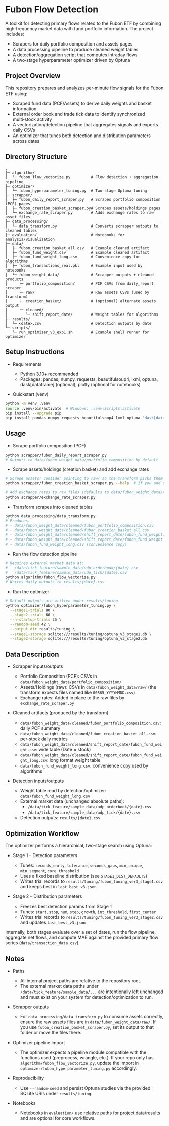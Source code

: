 # Fubon Flow Detection

A toolkit for detecting primary flows related to the Fubon ETF by combining high‑frequency market data with fund portfolio information. The project includes:

- Scrapers for daily portfolio composition and assets pages
- A data processing pipeline to produce cleaned weight tables
- A detection/aggregation script that computes intraday flows
- A two‑stage hyperparameter optimizer driven by Optuna

## Project Overview

This repository prepares and analyzes per‑minute flow signals for the Fubon ETF using:

- Scraped fund data (PCF/Assets) to derive daily weights and basket information
- External order book and trade tick data to identify synchronized multi‑stock activity
- A vectorization/detection pipeline that aggregates signals and exports daily CSVs
- An optimizer that tunes both detection and distribution parameters across dates

## Directory Structure

```
.
├─ algorithm/
│  └─ fubon_flow_vectorize.py         # Flow detection + aggregation pipeline
├─ optimizer/
│  └─ fubon_hyperparameter_tuning.py  # Two‑stage Optuna tuning
├─ scrapper/
│  ├─ fubon_daily_report_scraper.py   # Scrapes portfolio composition (PCF) pages
│  ├─ fubon_creation_basket_scraper.py# Scrapes assets/holdings pages
│  └─ exchange_rate_scraper.py        # Adds exchange rates to raw asset files
├─ data_processing/
│  └─ data_transform.py               # Converts scrapper outputs to cleaned tables
├─ evaluation/                        # Notebooks for analysis/visualization
├─ data/
│  ├─ fubon_creation_basket_all.csv   # Example cleaned artifact
│  ├─ fubon_fund_weight.csv           # Example cleaned artifact
│  ├─ fubon_fund_weight_long.csv      # Convenience copy for algorithms
│  ├─ fubon_transactions_real.pkl     # Example input used by notebooks
│  └─ fubon_weight_data/              # Scrapper outputs + cleaned products
│     ├─ portfolio_composition/       # PCF CSVs from daily_report scraper
│     ├─ raw/                         # Raw assets CSVs (used by transform)
│     ├─ creation_basket/             # (optional) alternate assets output
│     └─ cleaned/
│        └─ shift_report_date/        # Weight tables for algorithms
├─ results/
│  └─ <date>.csv                      # Detection outputs by date
└─ scripts/
   └─ run_optimizer_v3_exp1.sh        # Example shell runner for optimizer
```

## Setup Instructions

- Requirements
  - Python 3.10+ recommended
  - Packages: pandas, numpy, requests, beautifulsoup4, lxml, optuna, dask[dataframe] (optional), plotly (optional for notebooks)

- Quickstart (venv)

```bash
python -m venv .venv
source .venv/bin/activate  # Windows: .venv\Scripts\activate
pip install --upgrade pip
pip install pandas numpy requests beautifulsoup4 lxml optuna "dask[dataframe]" plotly
```

## Usage

- Scrape portfolio composition (PCF)

```bash
python scrapper/fubon_daily_report_scraper.py
# Outputs to data/fubon_weight_data/portfolio_composition by default
```

- Scrape assets/holdings (creation basket) and add exchange rates

```bash
# Scrape assets; consider pointing to raw/ so the transform picks them up
python scrapper/fubon_creation_basket_scraper.py --help  # if you add CLI, or edit default

# Add exchange rates to raw files (defaults to data/fubon_weight_data/raw)
python scrapper/exchange_rate_scraper.py
```

- Transform scrapes into cleaned tables

```bash
python data_processing/data_transform.py
# Produces:
# - data/fubon_weight_data/cleaned/fubon_portfolio_composition.csv
# - data/fubon_weight_data/cleaned/fubon_creation_basket_all.csv
# - data/fubon_weight_data/cleaned/shift_report_date/fubon_fund_weight.csv
# - data/fubon_weight_data/cleaned/shift_report_date/fubon_fund_weight_long.csv
# - data/fubon_fund_weight_long.csv (convenience copy)
```

- Run the flow detection pipeline

```bash
# Requires external market data at:
#   /data/tick_feature/sample_data/udp_orderbook/{date}.csv
#   /data/tick_feature/sample_data/udp_tick/{date}.csv
python algorithm/fubon_flow_vectorize.py
# Writes daily outputs to results/{date}.csv
```

- Run the optimizer

```bash
# Default outputs are written under results/tuning
python optimizer/fubon_hyperparameter_tuning.py \
  --stage1-trials 80 \
  --stage2-trials 60 \
  --n-startup-trials 25 \
  --random-seed 42 \
  --output-dir results/tuning \
  --stage1-storage sqlite:///results/tuning/optuna_v3_stage1.db \
  --stage2-storage sqlite:///results/tuning/optuna_v3_stage2.db
```

## Data Description

- Scrapper inputs/outputs
  - Portfolio Composition (PCF): CSVs in `data/fubon_weight_data/portfolio_composition/`
  - Assets/Holdings (raw): CSVs in `data/fubon_weight_data/raw/` (the transform expects files named like `00885_YYYYMMDD.csv`)
  - Exchange rates: Added in place to the raw files by `exchange_rate_scraper.py`

- Cleaned artifacts (produced by the transform)
  - `data/fubon_weight_data/cleaned/fubon_portfolio_composition.csv`: daily PCF summary
  - `data/fubon_weight_data/cleaned/fubon_creation_basket_all.csv`: per‑stock daily metrics
  - `data/fubon_weight_data/cleaned/shift_report_date/fubon_fund_weight.csv`: wide table (Date × stock)
  - `data/fubon_weight_data/cleaned/shift_report_date/fubon_fund_weight_long.csv`: long format weight table
  - `data/fubon_fund_weight_long.csv`: convenience copy used by algorithms

- Detection inputs/outputs
  - Weight table read by detection/optimizer: `data/fubon_fund_weight_long.csv`
  - External market data (unchanged absolute paths):
    - `/data/tick_feature/sample_data/udp_orderbook/{date}.csv`
    - `/data/tick_feature/sample_data/udp_tick/{date}.csv`
  - Detection outputs: `results/{date}.csv`

## Optimization Workflow

The optimizer performs a hierarchical, two‑stage search using Optuna:

- Stage 1 – Detection parameters
  - Tunes: `seconds_early`, `tolerance`, `seconds_gaps`, `min_unique`, `min_segment`, `core_threshold`
  - Uses a fixed baseline distribution (see `STAGE1_DIST_DEFAULTS`)
  - Writes trial records to `results/tuning/fubon_tuning_ver3_stage1.csv` and keeps best in `last_best_v3.json`

- Stage 2 – Distribution parameters
  - Freezes best detection params from Stage 1
  - Tunes: `start`, `stop`, `num`, `step`, `growth`, `int_threshold`, `first_center`
  - Writes trial records to `results/tuning/fubon_tuning_ver3_stage2.csv` and updates `last_best_v3.json`

Internally, both stages evaluate over a set of dates, run the flow pipeline, aggregate net flows, and compute MAE against the provided primary flow series (`data/transaction_data.csv`).

## Notes

- Paths
  - All internal project paths are relative to the repository root.
  - The external market data paths under `/data/tick_feature/sample_data/...` are intentionally left unchanged and must exist on your system for detection/optimization to run.

- Scrapper outputs
  - For `data_processing/data_transform.py` to consume assets correctly, ensure the raw assets files are in `data/fubon_weight_data/raw/`. If you use `fubon_creation_basket_scraper.py`, set its output to that folder or move the files there.

- Optimizer pipeline import
  - The optimizer expects a pipeline module compatible with the functions used (preprocess, wrangle, etc.). If your repo only has `algorithm/fubon_flow_vectorize.py`, update the import in `optimizer/fubon_hyperparameter_tuning.py` accordingly.

- Reproducibility
  - Use `--random-seed` and persist Optuna studies via the provided SQLite URIs under `results/tuning`.

- Notebooks
  - Notebooks in `evaluation/` use relative paths for project data/results and are optional for core workflows.